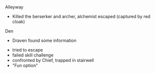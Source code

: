 Alleyway
- Killed the berserker and archer, alchemist escaped (captured by red cloak)

Den
* Draven found some information
- tried to escape
- failed skill challenge
- confronted by Chief, trapped in stairwell
- "Fun option"